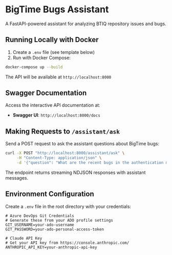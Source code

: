 # BigTime Bugs Assistant

A FastAPI-powered assistant for analyzing BTIQ repository issues and bugs.

## Running Locally with Docker

1. Create a `.env` file (see template below)
2. Run with Docker Compose:

```bash
docker-compose up --build
```

The API will be available at `http://localhost:8000`

## Swagger Documentation

Access the interactive API documentation at:

- **Swagger UI**: `http://localhost:8000/docs`

## Making Requests to `/assistant/ask`

Send a POST request to ask the assistant questions about BigTime bugs:

```bash
curl -X POST "http://localhost:8000/assistant/ask" \
     -H "Content-Type: application/json" \
     -d '{"question": "What are the recent bugs in the authentication module?"}'
```

The endpoint returns streaming NDJSON responses with assistant messages.

## Environment Configuration

Create a `.env` file in the root directory with your credentials:

```env
# Azure DevOps Git Credentials
# Generate these from your ADO profile settings
GIT_USERNAME=your-ado-username
GIT_PASSWORD=your-ado-personal-access-token

# Claude API Key
# Get your API key from https://console.anthropic.com/
ANTHROPIC_API_KEY=your-anthropic-api-key
```

